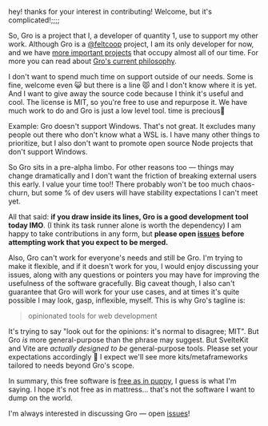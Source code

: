 hey! thanks for your interest in contributing! Welcome, but it's complicated!;;;;

So, Gro is a project that I, a developer of quantity 1, use to support my other work.
Although Gro is a [@feltcoop](https://github.com/feltcoop) project,
I am its only developer for now,
and we have [more important projects](https://github.com/feltcoop/felt)
that occupy almost all of our time.
For more you can read about [Gro's current philosophy](src/docs/philosophy.md).

I don't want to spend much time on support outside of our needs.
Some is fine, welcome even 😺 but there is a line 😾 and I don't know where it is yet.
And I want to give away the source code because I think it's useful and cool.
The license is MIT, so you're free to use and repurpose it.
We have much work to do and Gro is just a low level tool.
time is precious🌄

Example: Gro doesn't support Windows. That's not great.
It excludes many people out there who don't know what a WSL is.
I have many other things to prioritize,
but I also don't want to promote open source Node projects that don't support Windows.

So Gro sits in a pre-alpha limbo. For other reasons too —
things may change dramatically and I don't want the friction of breaking external users this early.
I value your time too!! There probably won't be too much chaos-churn,
but some % of dev users will have stability expectations I can't meet yet.

All that said: **if you draw inside its lines, Gro is a good development tool today IMO**.
(I think its task runner alone is worth the dependency)
I am happy to take contributions in any form,
but **please open [issues](https://github.com/feltcoop/gro/issues)**
**before attempting work that you expect to be merged.**

Also, Gro can't work for everyone's needs and still be Gro.
I'm trying to make it flexible, and if it doesn't work for you,
I would enjoy discussing your issues,
along with any questions or pointers you may have
for improving the usefulness of the software gracefully.
Big caveat though, I also can't guarantee that Gro will work for your use cases,
and at times it's quite possible I may look, gasp, inflexible, myself.
This is why Gro's tagline is:

> opinionated tools for web development

It's trying to say "look out for the opinions: it's normal to disagree; MIT".
But Gro _is_ more general-purpose than the phrase may suggest.
But SvelteKit and Vite are _actually designed to be_ general-purpose tools.
Please set your expectations accordingly 🐢
I expect we'll see more kits/metaframeworks tailored to needs beyond Gro's scope.

In summary, this free software is
[free as in puppy](https://twitter.com/GalaxyKate/status/1371159136684105728),
I guess is what I'm saying.
I hope it's not free as in mattress... that's not the software I want to dump on the world.

I'm always interested in discussing Gro —
open [issues](https://github.com/feltcoop/gro/issues)!
